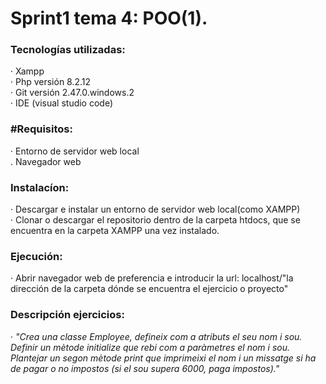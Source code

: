 **<h1>Sprint1 tema 4: POO(1).</h1>**

**<h3>Tecnologías utilizadas:</h3>**
    · Xampp<br>
    · Php versión 8.2.12<br>
    · Git versión 2.47.0.windows.2<br>
    · IDE (visual studio code)

**<h3>#Requisitos:</h3>**
    · Entorno de servidor web local<br>
    . Navegador web

**<h3>Instalacíon:</h3>**
    · Descargar e instalar un entorno de servidor web local(como XAMPP)<br>
    · Clonar o descargar el repositorio dentro de la carpeta htdocs, que se encuentra en la carpeta XAMPP una vez instalado.

**<h3>Ejecución:</h3>**
    · Abrir navegador web de preferencia e introducir la url: localhost/"la dirección de la carpeta dónde se encuentra el ejercicio o proyecto"

**<h3>Descripción ejercicios:</h3>**
    · *"Crea una classe Employee, defineix com a atributs el seu nom i sou. Definir un mètode initialize que rebi com a paràmetres el nom i sou. Plantejar un segon mètode print que imprimeixi el nom i un missatge si ha de pagar o no impostos (si el sou supera 6000, paga impostos)."*
    